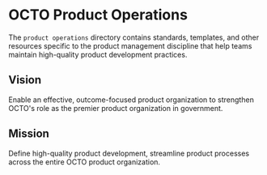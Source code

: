 # OCTO Product Operations
The `product operations` directory contains standards, templates, and other resources specific to the product management discipline that help teams maintain high-quality product development practices. 

## Vision 
Enable an effective, outcome-focused product organization to strengthen OCTO's role as the premier product organization in government.

## Mission 
Define high-quality product development, streamline product processes across the entire OCTO product organization.
